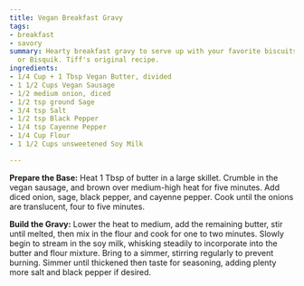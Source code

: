 ```yaml
---
title: Vegan Breakfast Gravy
tags:
- breakfast
- savory
summary: Hearty breakfast gravy to serve up with your favorite biscuits, whether homemade
  or Bisquik. Tiff's original recipe.
ingredients:
- 1/4 Cup + 1 Tbsp Vegan Butter, divided
- 1 1/2 Cups Vegan Sausage
- 1/2 medium onion, diced
- 1/2 tsp ground Sage
- 3/4 tsp Salt
- 1/2 tsp Black Pepper
- 1/4 tsp Cayenne Pepper
- 1/4 Cup Flour
- 1 1/2 Cups unsweetened Soy Milk

---
```

**Prepare the Base:** Heat 1 Tbsp of butter in a large skillet. Crumble in the vegan sausage, and brown over medium-high heat for five minutes. Add diced onion, sage, black pepper, and cayenne pepper. Cook until the onions are translucent, four to five minutes.

**Build the Gravy:** Lower the heat to medium, add the remaining butter, stir until melted, then mix in the flour and cook for one to two minutes. Slowly begin to stream in the soy milk, whisking steadily to incorporate into the butter and flour mixture. Bring to a simmer, stirring regularly to prevent burning. Simmer until thickened then taste for seasoning, adding plenty more salt and black pepper if desired.